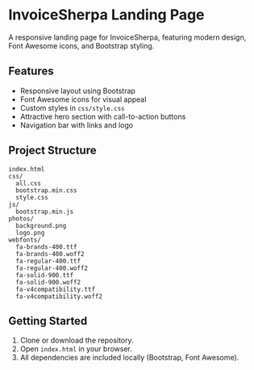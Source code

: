 # InvoiceSherpa Landing Page

A responsive landing page for InvoiceSherpa, featuring modern design, Font Awesome icons, and Bootstrap styling.

## Features

- Responsive layout using Bootstrap
- Font Awesome icons for visual appeal
- Custom styles in `css/style.css`
- Attractive hero section with call-to-action buttons
- Navigation bar with links and logo

## Project Structure

```
index.html
css/
  all.css
  bootstrap.min.css
  style.css
js/
  bootstrap.min.js
photos/
  background.png
  logo.png
webfonts/
  fa-brands-400.ttf
  fa-brands-400.woff2
  fa-regular-400.ttf
  fa-regular-400.woff2
  fa-solid-900.ttf
  fa-solid-900.woff2
  fa-v4compatibility.ttf
  fa-v4compatibility.woff2
```

## Getting Started

1. Clone or download the repository.
2. Open `index.html` in your browser.
3. All dependencies are included locally (Bootstrap, Font Awesome).
